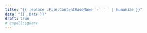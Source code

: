 ```yaml
---
title: "{{ replace .File.ContentBaseName `-` ` ` | humanize }}"
date: "{{ .Date }}"
draft: true
# cspell:ignore 
---
```

